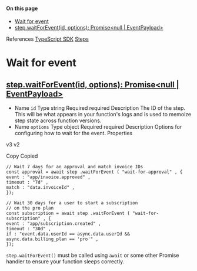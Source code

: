 #### On this page

- [Wait for event](\docs\reference\functions\step-wait-for-event#wait-for-event)
- [step.waitForEvent(id, options): Promise&lt;null | EventPayload&gt;](\docs\reference\functions\step-wait-for-event#step-wait-for-event-id-options-promise-null-event-payload)

References [TypeScript SDK](\docs\reference\typescript) [Steps](\docs\reference\functions\step-run)

# Wait for event

## [step.waitForEvent(id, options): Promise&lt;null | EventPayload&gt;](\docs\reference\functions\step-wait-for-event#step-wait-for-event-id-options-promise-null-event-payload)

- Name `id` Type string Required required Description The ID of the step. This will be what appears in your function's logs and is used to memoize step state across function versions.
- Name `options` Type object Required required Description Options for configuring how to wait for the event. Properties

v3 v2

Copy Copied

```
// Wait 7 days for an approval and match invoice IDs
const approval = await step .waitForEvent ( "wait-for-approval" , {
event : "app/invoice.approved" ,
timeout : "7d" ,
match : "data.invoiceId" ,
});

// Wait 30 days for a user to start a subscription
// on the pro plan
const subscription = await step .waitForEvent ( "wait-for-subscription" , {
event : "app/subscription.created" ,
timeout : "30d" ,
if : "event.data.userId == async.data.userId && async.data.billing_plan == 'pro'" ,
});
```

`step.waitForEvent()` must be called using `await` or some other Promise handler to ensure your function sleeps correctly.